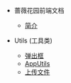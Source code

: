 * 蔷薇花园前端文档
  *  [简介](README.md)

* Utils (工具类)

  * [弹出框](Utils/sync.md)
  * [AppUtils](Utils/AppUtils.md)
  * [上传文件](Utils/uploadImg.md)